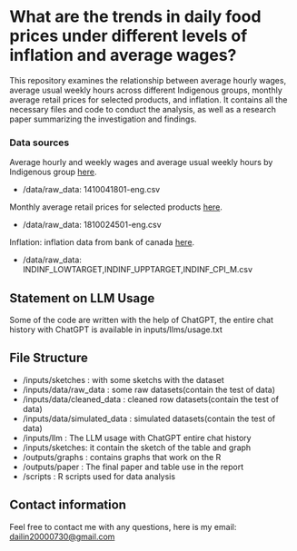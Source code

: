 # What are the trends in daily food prices under different levels of inflation and average wages?

This repository examines the relationship between average hourly wages, average usual weekly hours across different Indigenous groups, monthly average retail prices for selected products, and inflation. It contains all the necessary files and code to conduct the analysis, as well as a research paper summarizing the investigation and findings.

### Data sources

Average hourly and weekly wages and average usual weekly hours by Indigenous group [here](https://www150.statcan.gc.ca/t1/tbl1/en/cv.action?pid=1410041801).
* /data/raw_data: 1410041801-eng.csv

Monthly average retail prices for selected products [here](https://www150.statcan.gc.ca/t1/tbl1/en/cv.action?pid=1810024501).
* /data/raw_data: 1810024501-eng.csv

Inflation: inflation data from bank of canada [here](https://www.bankofcanada.ca/rates/indicators/capacity-and-inflation-pressures/inflation).
* /data/raw_data: INDINF_LOWTARGET,INDINF_UPPTARGET,INDINF_CPI_M.csv

## Statement on LLM Usage

Some of the code are written with the help of ChatGPT, the entire chat history with ChatGPT is available in inputs/llms/usage.txt

## File Structure

* /inputs/sketches : with some sketchs with the dataset
* /inputs/data/raw_data : some raw datasets(contain the test of data)
* /inputs/data/cleaned_data : cleaned row datasets(contain the test of data)
* /inputs/data/simulated_data : simulated datasets(contain the test of data)
* /inputs/llm : The LLM usage with ChatGPT entire chat history
* /inputs/sketches: it contain the sketch of the table and graph
* /outputs/graphs : contains graphs that work on the R
* /outputs/paper : The final paper and table use in the report
* /scripts : R scripts used for data analysis

## Contact information

Feel free to contact me with any questions, here is my email: dailin20000730@gmail.com
